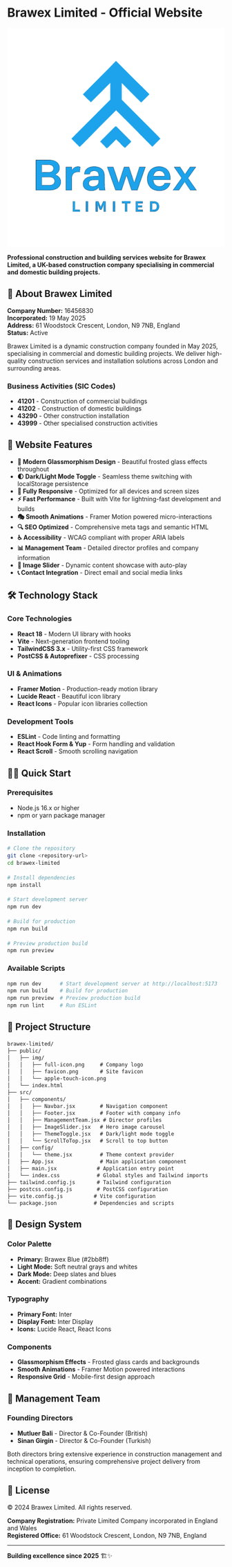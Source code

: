 # Brawex Limited - Official Website

![Brawex Limited](./public/img/full-icon.png)

**Professional construction and building services website for Brawex Limited, a UK-based construction company specialising in commercial and domestic building projects.**

## 🏢 About Brawex Limited

**Company Number:** 16456830  
**Incorporated:** 19 May 2025  
**Address:** 61 Woodstock Crescent, London, N9 7NB, England  
**Status:** Active  

Brawex Limited is a dynamic construction company founded in May 2025, specialising in commercial and domestic building projects. We deliver high-quality construction services and installation solutions across London and surrounding areas.

### Business Activities (SIC Codes)
- **41201** - Construction of commercial buildings
- **41202** - Construction of domestic buildings  
- **43290** - Other construction installation
- **43999** - Other specialised construction activities

## 🚀 Website Features

- **🎨 Modern Glassmorphism Design** - Beautiful frosted glass effects throughout
- **🌓 Dark/Light Mode Toggle** - Seamless theme switching with localStorage persistence
- **📱 Fully Responsive** - Optimized for all devices and screen sizes
- **⚡ Fast Performance** - Built with Vite for lightning-fast development and builds
- **🎭 Smooth Animations** - Framer Motion powered micro-interactions
- **🔍 SEO Optimized** - Comprehensive meta tags and semantic HTML
- **♿ Accessibility** - WCAG compliant with proper ARIA labels
- **📊 Management Team** - Detailed director profiles and company information
- **📸 Image Slider** - Dynamic content showcase with auto-play
- **📞 Contact Integration** - Direct email and social media links

## 🛠️ Technology Stack

### Core Technologies
- **React 18** - Modern UI library with hooks
- **Vite** - Next-generation frontend tooling
- **TailwindCSS 3.x** - Utility-first CSS framework
- **PostCSS & Autoprefixer** - CSS processing

### UI & Animations
- **Framer Motion** - Production-ready motion library
- **Lucide React** - Beautiful icon library
- **React Icons** - Popular icon libraries collection

### Development Tools
- **ESLint** - Code linting and formatting
- **React Hook Form & Yup** - Form handling and validation
- **React Scroll** - Smooth scrolling navigation

## 🏃‍♂️ Quick Start

### Prerequisites
- Node.js 16.x or higher
- npm or yarn package manager

### Installation

```bash
# Clone the repository
git clone <repository-url>
cd brawex-limited

# Install dependencies
npm install

# Start development server
npm run dev

# Build for production
npm run build

# Preview production build
npm run preview
```

### Available Scripts

```bash
npm run dev      # Start development server at http://localhost:5173
npm run build    # Build for production
npm run preview  # Preview production build
npm run lint     # Run ESLint
```

## 📁 Project Structure

```
brawex-limited/
├── public/
│   ├── img/
│   │   ├── full-icon.png     # Company logo
│   │   ├── favicon.png       # Site favicon
│   │   └── apple-touch-icon.png
│   └── index.html
├── src/
│   ├── components/
│   │   ├── Navbar.jsx        # Navigation component
│   │   ├── Footer.jsx        # Footer with company info
│   │   ├── ManagementTeam.jsx # Director profiles
│   │   ├── ImageSlider.jsx   # Hero image carousel
│   │   ├── ThemeToggle.jsx   # Dark/light mode toggle
│   │   └── ScrollToTop.jsx   # Scroll to top button
│   ├── config/
│   │   └── theme.jsx         # Theme context provider
│   ├── App.jsx               # Main application component
│   ├── main.jsx             # Application entry point
│   └── index.css            # Global styles and Tailwind imports
├── tailwind.config.js       # Tailwind configuration
├── postcss.config.js        # PostCSS configuration
├── vite.config.js          # Vite configuration
└── package.json            # Dependencies and scripts
```

## 🎨 Design System

### Color Palette
- **Primary:** Brawex Blue (#2bb8ff)
- **Light Mode:** Soft neutral grays and whites
- **Dark Mode:** Deep slates and blues
- **Accent:** Gradient combinations

### Typography
- **Primary Font:** Inter
- **Display Font:** Inter Display
- **Icons:** Lucide React, React Icons

### Components
- **Glassmorphism Effects** - Frosted glass cards and backgrounds
- **Smooth Animations** - Framer Motion powered interactions
- **Responsive Grid** - Mobile-first design approach

## 👥 Management Team

### Founding Directors
- **Mutluer Bali** - Director & Co-Founder (British)
- **Sinan Girgin** - Director & Co-Founder (Turkish)

Both directors bring extensive experience in construction management and technical operations, ensuring comprehensive project delivery from inception to completion.

<!-- ## 🌐 Deployment

The website is optimized for deployment on modern hosting platforms:

### Recommended Platforms
- **Vercel** - Zero-configuration deployment
- **Netlify** - Continuous deployment from Git
- **GitHub Pages** - Free hosting for static sites

### Build Optimization
- Automatic code splitting
- CSS purging for minimal bundle size
- Image optimization
- Progressive Web App features

## 📞 Contact Information

**Email:** info@brawex.co.uk  
**Phone:** +44 20 8XXX XXXX  
**Address:** 61 Woodstock Crescent, London, N9 7NB, England  
**Company Number:** 16456830

### Social Media
- LinkedIn
- Facebook  
- Instagram
- X (Twitter)

## 🤝 Contributing

This is a private commercial website for Brawex Limited. For business inquiries or technical support, please contact us through the official channels listed above. -->

## 📄 License

© 2024 Brawex Limited. All rights reserved.

**Company Registration:** Private Limited Company incorporated in England and Wales  
**Registered Office:** 61 Woodstock Crescent, London, N9 7NB, England

---

**Building excellence since 2025** 🏗️✨

